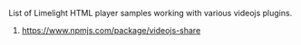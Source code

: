 List of Limelight HTML player samples working with various videojs plugins.

1) https://www.npmjs.com/package/videojs-share
